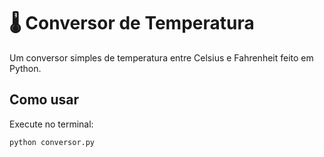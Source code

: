 # 🌡️ Conversor de Temperatura

Um conversor simples de temperatura entre Celsius e Fahrenheit feito em Python.

## Como usar

Execute no terminal:

```bash
python conversor.py
```
